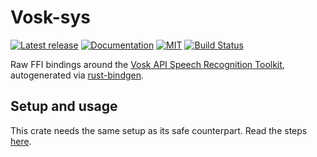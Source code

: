# Vosk-sys

[![Latest release](https://img.shields.io/crates/v/vosk-sys.svg)](https://crates.io/crates/vosk-sys)
[![Documentation](https://docs.rs/vosk-sys/badge.svg)](https://docs.rs/vosk-sys)
[![MIT](https://img.shields.io/github/license/Bear-03/vosk-rs)](https://github.com/Bear-03/vosk-rs)
[![Build Status](https://github.com/Bear-03/vosk-rs/workflows/CI/badge.svg)](https://github.com/Bear-03/vosk-rs/actions?workflow=CI)

Raw FFI bindings around the [Vosk API Speech Recognition Toolkit](https://github.com/alphacep/vosk-api),
autogenerated via [rust-bindgen](https://github.com/rust-lang/rust-bindgen).

## Setup and usage

This crate needs the same setup as its safe counterpart. Read the steps [here](../../README.md).


